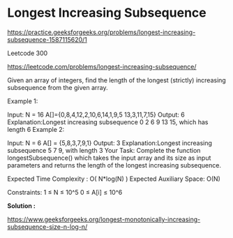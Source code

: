 # Longest Increasing Subsequence


https://practice.geeksforgeeks.org/problems/longest-increasing-subsequence-1587115620/1


Leetcode 300

https://leetcode.com/problems/longest-increasing-subsequence/


Given an array of integers, find the length of the longest (strictly) increasing subsequence from the given array.

Example 1:

Input:
N = 16
A[]={0,8,4,12,2,10,6,14,1,9,5
     13,3,11,7,15}
Output: 6
Explanation:Longest increasing subsequence
0 2 6 9 13 15, which has length 6
Example 2:

Input:
N = 6
A[] = {5,8,3,7,9,1}
Output: 3
Explanation:Longest increasing subsequence
5 7 9, with length 3
Your Task:
Complete the function longestSubsequence() which takes the input array and its size as input parameters and returns the length of the longest increasing subsequence.

Expected Time Complexity : O( N*log(N) )
Expected Auxiliary Space: O(N)

Constraints:
1 ≤ N ≤ 10^5
0 ≤ A[i] ≤ 10^6



**Solution :**

https://www.geeksforgeeks.org/longest-monotonically-increasing-subsequence-size-n-log-n/
